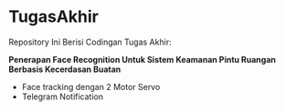 # TugasAkhir

Repository Ini Berisi Codingan Tugas Akhir:

**Penerapan Face Recognition Untuk Sistem Keamanan Pintu Ruangan Berbasis Kecerdasan Buatan**

- Face tracking dengan 2 Motor Servo
- Telegram Notification

